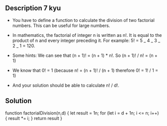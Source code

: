 ## Description 7 kyu

- You have to define a function to calculate the division of two factorial numbers. This can be useful for large numbers.

- In mathematics, the factorial of integer n is written as n!. It is equal to the product of n and every integer preceding it. For example: 5! = 5 _ 4 _ 3 _ 2 _ 1 = 120.

- Some hints: We can see that (n + 1)! = (n + 1) \* n!. So (n + 1)! / n! = (n + 1)

- We know that 0! = 1 (because n! = (n + 1)! / (n + 1) therefore 0! = 1! / 1 = 1)

- And your solution should be able to calculate n! / d!.

## Solution

function factorialDivision(n,d) {
let result = 1n;
for (let i = d + 1n; i <= n; i++) {
result \*= i;
}
return result
}
